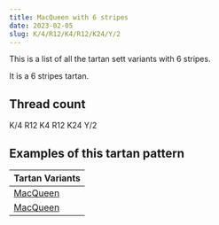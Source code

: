 ```yaml
---
title: MacQueen with 6 stripes
date: 2023-02-05
slug: K/4/R12/K4/R12/K24/Y/2
---
```

This is a list of all the tartan sett variants with 6 stripes.

It is a 6 stripes tartan.


## Thread count
K/4 R12 K4 R12 K24 Y/2

## Examples of this tartan pattern

| Tartan Variants |
|---------------|
| [MacQueen](/variants/k/4/r12/k4/r12/k24/y/2-k000000-rc00000-yf0c000)||
| [MacQueen](/variants/k/4/r12/k4/r12/k24/y/2-k000000-rc80000-yc8c800)||
